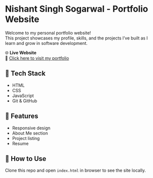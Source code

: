 # Nishant Singh Sogarwal - Portfolio Website

Welcome to my personal portfolio website!  
This project showcases my profile, skills, and the projects I’ve built as I learn and grow in software development.

🌐 **Live Website**  
🔗 [Click here to visit my portfolio](https://nishant-singh-sogarwal.github.io/nishant-portfolio-website/)


## 🚀 Tech Stack
- HTML
- CSS
- JavaScript
- Git & GitHub

## 📂 Features
- Responsive design
- About Me section
- Project listing
- Resume

## 📌 How to Use
Clone this repo and open `index.html` in browser to see the site locally.
